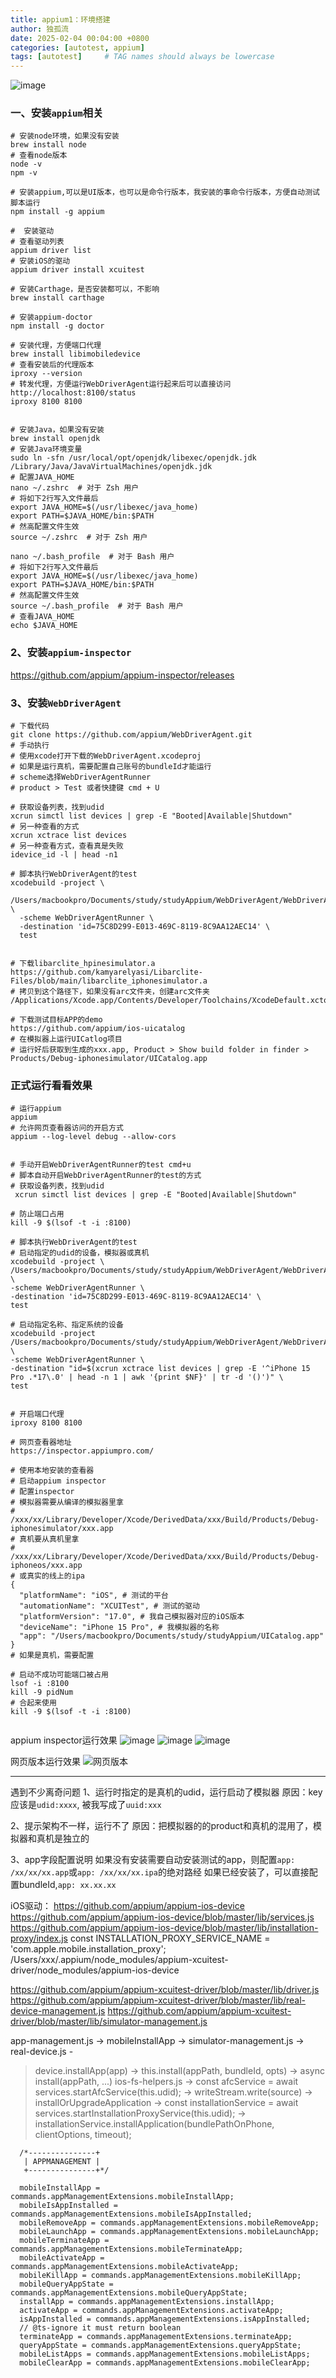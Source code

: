 ```yaml
---
title: appium1：环境搭建
author: 独孤流
date: 2025-02-04 00:04:00 +0800
categories: [autotest, appium]
tags: [autotest]     # TAG names should always be lowercase
---
```



![image](/assets/img/test/appium/appium.drawio.png)

### 一、安装`appium`相关
```
# 安装node环境，如果没有安装
brew install node
# 查看node版本
node -v
npm -v

# 安装appium,可以是UI版本，也可以是命令行版本，我安装的事命令行版本，方便自动测试脚本运行
npm install -g appium

#  安装驱动
# 查看驱动列表
appium driver list
# 安装iOS的驱动
appium driver install xcuitest

# 安装Carthage，是否安装都可以，不影响
brew install carthage

# 安装appium-doctor
npm install -g doctor

# 安装代理，方便端口代理
brew install libimobiledevice
# 查看安装后的代理版本
iproxy --version
# 转发代理，方便运行WebDriverAgent运行起来后可以直接访问 http://localhost:8100/status
iproxy 8100 8100


# 安装Java，如果没有安装
brew install openjdk
# 安装Java环境变量
sudo ln -sfn /usr/local/opt/openjdk/libexec/openjdk.jdk /Library/Java/JavaVirtualMachines/openjdk.jdk
# 配置JAVA_HOME
nano ~/.zshrc  # 对于 Zsh 用户
# 将如下2行写入文件最后
export JAVA_HOME=$(/usr/libexec/java_home)
export PATH=$JAVA_HOME/bin:$PATH
# 然高配置文件生效
source ~/.zshrc  # 对于 Zsh 用户

nano ~/.bash_profile  # 对于 Bash 用户
# 将如下2行写入文件最后
export JAVA_HOME=$(/usr/libexec/java_home)
export PATH=$JAVA_HOME/bin:$PATH
# 然高配置文件生效
source ~/.bash_profile  # 对于 Bash 用户
# 查看JAVA_HOME
echo $JAVA_HOME
```

### 2、安装`appium-inspector`
https://github.com/appium/appium-inspector/releases

### 3、安装`WebDriverAgent`
```
# 下载代码
git clone https://github.com/appium/WebDriverAgent.git
# 手动执行
# 使用xcode打开下载的WebDriverAgent.xcodeproj
# 如果是运行真机，需要配置自己账号的bundleId才能运行
# scheme选择WebDriverAgentRunner
# product > Test 或者快捷键 cmd + U

# 获取设备列表，找到udid
xcrun simctl list devices | grep -E "Booted|Available|Shutdown"
# 另一种查看的方式
xcrun xctrace list devices
# 另一种查看方式，查看真是失败
idevice_id -l | head -n1

# 脚本执行WebDriverAgent的test
xcodebuild -project \
 /Users/macbookpro/Documents/study/studyAppium/WebDriverAgent/WebDriverAgent.xcodeproj \
  -scheme WebDriverAgentRunner \
  -destination 'id=75C8D299-E013-469C-8119-8C9AA12AEC14' \
  test


# 下载libarclite_hpinesimulator.a
https://github.com/kamyarelyasi/Libarclite-Files/blob/main/libarclite_iphonesimulator.a
# 拷贝到这个路径下，如果没有arc文件夹，创建arc文件夹
/Applications/Xcode.app/Contents/Developer/Toolchains/XcodeDefault.xctoolchain/usr/lib/arc

# 下载测试目标APP的demo
https://github.com/appium/ios-uicatalog
# 在模拟器上运行UICatlog项目
# 运行好后获取到生成的xxx.app, Product > Show build folder in finder > Products/Debug-iphonesimulator/UICatalog.app
```

### 正式运行看看效果
```
# 运行appium
appium
# 允许网页查看器访问的开启方式
appium --log-level debug --allow-cors 


# 手动开启WebDriverAgentRunner的test cmd+u
# 脚本自动开启WebDriverAgentRunner的test的方式
# 获取设备列表，找到udid
 xcrun simctl list devices | grep -E "Booted|Available|Shutdown"

# 防止端口占用
kill -9 $(lsof -t -i :8100)

# 脚本执行WebDriverAgent的test
# 启动指定的udid的设备，模拟器或真机
xcodebuild -project \
/Users/macbookpro/Documents/study/studyAppium/WebDriverAgent/WebDriverAgent.xcodeproj \
-scheme WebDriverAgentRunner \
-destination 'id=75C8D299-E013-469C-8119-8C9AA12AEC14' \
test

# 启动指定名称、指定系统的设备
xcodebuild -project /Users/macbookpro/Documents/study/studyAppium/WebDriverAgent/WebDriverAgent.xcodeproj \
-scheme WebDriverAgentRunner \
-destination "id=$(xcrun xctrace list devices | grep -E '^iPhone 15 Pro .*17\.0' | head -n 1 | awk '{print $NF}' | tr -d '()')" \
test


# 开启端口代理
iproxy 8100 8100

# 网页查看器地址
https://inspector.appiumpro.com/

# 使用本地安装的查看器
# 启动appium inspector
# 配置inspector
# 模拟器需要从编译的模拟器里拿
# /xxx/xx/Library/Developer/Xcode/DerivedData/xxx/Build/Products/Debug-iphonesimulator/xxx.app
# 真机要从真机里拿
# /xxx/xx/Library/Developer/Xcode/DerivedData/xxx/Build/Products/Debug-iphoneos/xxx.app
# 或真实的线上的ipa
{
  "platformName": "iOS", # 测试的平台
  "automationName": "XCUITest", # 测试的驱动
  "platformVersion": "17.0", # 我自己模拟器对应的iOS版本
  "deviceName": "iPhone 15 Pro", # 我模拟器的名称
  "app": "/Users/macbookpro/Documents/study/studyAppium/UICatalog.app"
}
# 如果是真机，需要配置

# 启动不成功可能端口被占用
lsof -i :8100
kill -9 pidNum
# 合起来使用
kill -9 $(lsof -t -i :8100)


```
appium inspector运行效果
![image](/assets/img/test/appium/appium-1.png)
![image](/assets/img/test/appium/appium-2.png)
![image](/assets/img/test/appium/appium-3.png)

网页版本运行效果
![网页版本](/assets/img/test/appium/appium-4.png)

----
遇到不少离奇问题
1、运行时指定的是真机的udid，运行启动了模拟器
原因：key应该是`udid:xxxx`, 被我写成了`uuid:xxx`

2、提示架构不一样，运行不了
原因：把模拟器的的product和真机的混用了，模拟器和真机是独立的

3、app字段配置说明
如果没有安装需要自动安装测试的app，则配置`app: /xx/xx/xx.app`或`app: /xx/xx/xx.ipa`的绝对路经
如果已经安装了，可以直接配置bundleId,`app: xx.xx.xx`


iOS驱动：
https://github.com/appium/appium-ios-device
https://github.com/appium/appium-ios-device/blob/master/lib/services.js
https://github.com/appium/appium-ios-device/blob/master/lib/installation-proxy/index.js
const INSTALLATION_PROXY_SERVICE_NAME = 'com.apple.mobile.installation_proxy';
/Users/xxx/.appium/node_modules/appium-xcuitest-driver/node_modules/appium-ios-device

https://github.com/appium/appium-xcuitest-driver/blob/master/lib/driver.js
https://github.com/appium/appium-xcuitest-driver/blob/master/lib/real-device-management.js
https://github.com/appium/appium-xcuitest-driver/blob/master/lib/simulator-management.js

app-management.js -> mobileInstallApp 
-> simulator-management.js 
-> real-device.js -
> device.installApp(app)
-> this.install(appPath, bundleId, opts) 
-> async install(appPath, ...)
ios-fs-helpers.js
-> const afcService = await services.startAfcService(this.udid);
-> writeStream.write(source)
-> installOrUpgradeApplication
-> const installationService = await services.startInstallationProxyService(this.udid);
-> installationService.installApplication(bundlePathOnPhone, clientOptions, timeout);
```
  /*---------------+
   | APPMANAGEMENT |
   +---------------+*/

  mobileInstallApp = commands.appManagementExtensions.mobileInstallApp;
  mobileIsAppInstalled = commands.appManagementExtensions.mobileIsAppInstalled;
  mobileRemoveApp = commands.appManagementExtensions.mobileRemoveApp;
  mobileLaunchApp = commands.appManagementExtensions.mobileLaunchApp;
  mobileTerminateApp = commands.appManagementExtensions.mobileTerminateApp;
  mobileActivateApp = commands.appManagementExtensions.mobileActivateApp;
  mobileKillApp = commands.appManagementExtensions.mobileKillApp;
  mobileQueryAppState = commands.appManagementExtensions.mobileQueryAppState;
  installApp = commands.appManagementExtensions.installApp;
  activateApp = commands.appManagementExtensions.activateApp;
  isAppInstalled = commands.appManagementExtensions.isAppInstalled;
  // @ts-ignore it must return boolean
  terminateApp = commands.appManagementExtensions.terminateApp;
  queryAppState = commands.appManagementExtensions.queryAppState;
  mobileListApps = commands.appManagementExtensions.mobileListApps;
  mobileClearApp = commands.appManagementExtensions.mobileClearApp;
  ```
